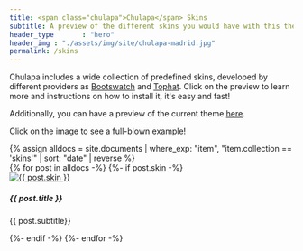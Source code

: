 ```yaml
---
title: <span class="chulapa">Chulapa</span> Skins
subtitle: A preview of the different skins you would have with this theme
header_type       : "hero"
header_img : "./assets/img/site/chulapa-madrid.jpg"
permalink: /skins
---
```


<span class="chulapa">Chulapa</span> includes a wide collection of predefined skins, developed by different providers as [Bootswatch](https://bootswatch.com/) and [Tophat](https://themesguide.github.io/top-hat/dist/). Click on the preview to learn more and instructions on how to install it, it's easy and fast!

Additionally, you can have a preview of the current theme [here](https://dieghernan.github.io/chulapa/skins/current).

<p class="lead font-weight-bolder text-info">Click on the image to see a full-blown example!</p>
{% assign alldocs = site.documents | where_exp: "item", "item.collection == 'skins'" | sort: "date" | reverse %}

<div class="row row-cols-1 row-cols-md-2">
{% for post in alldocs -%} 
  {%- if post.skin -%}
  <div class="col mb-4">
  <div class="card">
  <a href="{{- post.url | absolute_url -}}">
 <img class="card-img-top" src="{{- post.og_image | replace: ".png", ".webp" | absolute_url  -}}" alt="{{ post.skin }}"></a>
     <div class="card-body">
      <h5 class="card-title">{{ post.title }}</h5>
      <p class="card-text">{{ post.subtitle}}</p>
    </div>
  </div>
  </div>
 {%- endif -%}
{%- endfor -%}
</div>



